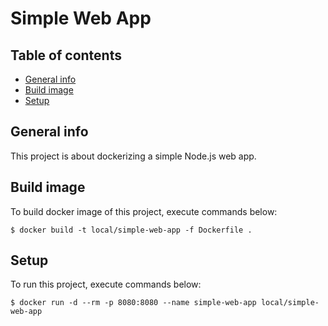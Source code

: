 # Simple Web App

## Table of contents
* [General info](#general-info)
* [Build image](#build-image)
* [Setup](#setup)

## General info
This project is about dockerizing a simple Node.js web app.

## Build image
To build docker image of this project, execute commands below:

```
$ docker build -t local/simple-web-app -f Dockerfile .
```

## Setup
To run this project, execute commands below:

```
$ docker run -d --rm -p 8080:8080 --name simple-web-app local/simple-web-app
```